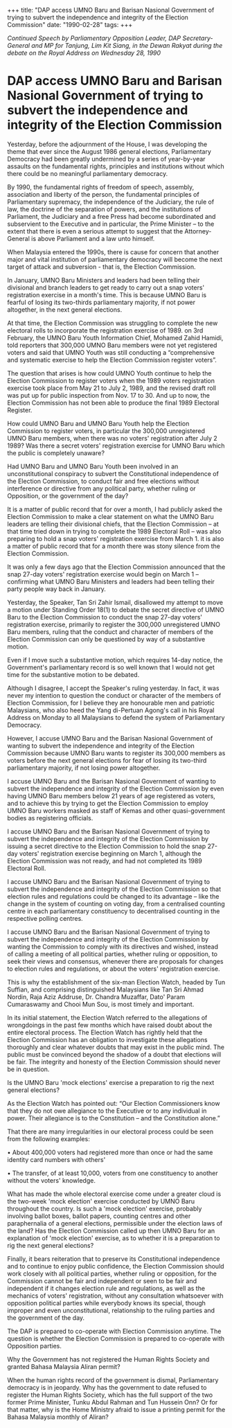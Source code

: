 +++ 
title: "DAP access UMNO Baru and Barisan Nasional Government of trying to subvert the independence and integrity of the Election Commission"
date: "1990-02-28"
tags:
+++

_Continued Speech by Parliamentary Opposition Leader, DAP Secretary-General and MP for Tanjung, Lim Kit Siang, in the Dewan Rakyat during the debate on the Royal Address on Wednesday 28, 1990_

# DAP access UMNO Baru and Barisan Nasional Government of trying to subvert the independence and integrity of the Election Commission

Yesterday, before the adjournment of the House, I was developing the theme that ever since the August 1986 general elections, Parliamentary Democracy had been greatly undermined by a series of year-by-year assaults on the fundamental rights, principles and institutions without which there could be no meaningful parliamentary democracy.</u>

By 1990, the fundamental rights of freedom of speech, assembly, association and liberty of the person, the fundamental principles of Parliamentary supremacy, the independence of the Judiciary, the rule of law, the doctrine of the separation of powers, and the institutions of Parliament, the Judiciary and a free Press had become subordinated and subservient to the Executive and in particular, the Prime Minister – to the extent that there is even a serious attempt to suggest that the Attorney-General is above Parliament and a law unto himself.

When Malaysia entered the 1990s, there is cause for concern that another major and vital institution of parliamentary democracy will become the next target of attack and subversion - that is, the Election Commission.

In January, UMNO Baru Ministers and leaders had been telling their divisional and branch leaders to get ready to carry out a snap voters' registration exercise in a month's time. This is because UMNO Baru is fearful of losing its two-thirds parliamentary majority, if not power altogether, in the next general elections.

At that time, the Election Commission was struggling to complete the new electoral rolls to incorporate the registration exercise of 1989. on 3rd February, the UMNO Baru Youth Information Chief, Mohamed Zahid Hamidi, told reporters that 300,000 UMNO Baru members were not yet registered voters and said that UMNO Youth was still conducting a “comprehensive and systematic exercise to help the Election Commission register voters”.

The question that arises is how could UMNO Youth continue to help the Election Commission to register voters when the 1989 voters registration exercise took place from May 21 to July 2, 1989, and the revised draft roll was put up for public inspection from Nov. 17 to 30. And up to now, the Election Commission has not been able to produce the final 1989 Electoral Register.

How could UMNO Baru and UMNO Baru Youth help the Election Commission to register voters, in particular the 300,000 unregistered UMNO Baru members, when there was no voters' registration after July 2 1989? Was there a secret voters' registration exercise for UMNO Baru which the public is completely unaware?

Had UMNO Baru and UMNO Baru Youth been involved in an unconstitutional conspiracy to subvert the Constitutional independence of the Election Commission, to conduct fair and free elections without interference or directive from any political party, whether ruling or Opposition, or the government of the day?

It is a matter of public record that for over a month, I had publicly asked the Election Commission to make a clear statement on what the UMNO Baru leaders are telling their divisional chiefs, that the Election Commission – at that time tried down in trying to complete the 1989 Electoral Roll – was also preparing to hold a snap voters' registration exercise from March 1. it is also a matter of public record that for a month there was stony silence from the Election Commission.

It was only a few days ago that the Election Commission announced that the snap 27-day voters' registration exercise would begin on March 1 – confirming what UMNO Baru Ministers and leaders had been telling their party people way back in January.

Yesterday, the Speaker, Tan Sri Zahir Ismail, disallowed my attempt to move a motion under Standing Order 18(1) to debate the secret directive of UMNO Baru to the Election Commission to conduct the snap 27-day voters' registration exercise, primarily to register the 300,000 unregistered UMNO Baru members, ruling that the conduct and character of members of the Election Commission can only be questioned by way of a substantive motion.

Even if I move such a substantive motion, which requires 14-day notice, the Government's parliamentary record is so well known that I would not get time for the substantive motion to be debated.

Although I disagree, I accept the Speaker's ruling yesterday. In fact, it was never my intention to question the conduct or character of the members of Election Commission, for I believe they are honourable men and patriotic Malaysians, who also heed the Yang di-Pertuan Agong's call in his Royal Address on Monday to all Malaysians to defend the system of Parliamentary Democracy.

However, I accuse UMNO Baru and the Barisan Nasional Government of wanting to subvert the independence and integrity of the Election Commission because UMNO Baru wants to register its 300,000 members as voters before the next general elections for fear of losing its two-third parliamentary majority, if not losing power altogether.

I accuse UMNO Baru and the Barisan Nasional Government of wanting to subvert the independence and integrity of the Election Commission by even having UMNO Baru members below 21 years of age registered as voters, and to achieve this by trying to get the Election Commission to employ UMNO Baru workers masked as staff of Kemas and other quasi-government bodies as registering officials.

I accuse UMNO Baru and the Barisan Nasional Government of trying to subvert the independence and integrity of the Election Commission by issuing a secret directive to the Election Commission to hold the snap 27-day voters' registration exercise beginning on March 1, although the Election Commission was not ready, and had not completed its 1989 Electoral Roll.

I accuse UMNO Baru and the Barisan Nasional Government of trying to subvert the independence and integrity of the Election Commission so that election rules and regulations could be changed to its advantage – like the change in the system of counting on voting day, from a centralised counting centre in each parliamentary constituency to decentralised counting in the respective polling centres.

I accuse UMNO Baru and the Barisan Nasional Government of trying to subvert the independence and integrity of the Election Commission by wanting the Commission to comply with its directives and wished, instead of calling a meeting of all political parties, whether ruling or opposition, to seek their views and consensus, whenever there are proposals for changes to election rules and regulations, or about the voters' registration exercise.

This is why the establishment of the six-man Election Watch, headed by Tun Suffian, and comprising distinguished Malaysians like Tan Sri Ahmad Nordin, Raja Aziz Addruse, Dr. Chandra Muzaffar, Dato' Param Cumaraswamy and Chooi Mun Sou, is most timely and important.

In its initial statement, the Election Watch referred to the allegations of wrongdoings in the past few months which have raised doubt about the entire electoral process. The Election Watch has rightly held that the Election Commission has an obligation to investigate these allegations thoroughly and clear whatever doubts that may exist in the public mind. The public must be convinced beyond the shadow of a doubt that elections will be fair. The integrity and honesty of the Election Commission should never be in question.

Is the UMNO Baru 'mock elections' exercise a preparation to rig the next general elections?

As the Election Watch has pointed out: “Our Election Commissioners know that they do not owe allegiance to the Executive or to any individual in power. Their allegiance is to the Constitution – and the Constitution alone.”

That there are many irregularities in our electoral process could be seen from the following examples:

•	About 400,000 voters had registered more than once or had the same identity card numbers with others'

•	The transfer, of at least 10,000, voters from one constituency to another without the voters' knowledge.

What has made the whole electoral exercise come under a greater cloud is the two-week 'mock election' exercise conducted by UMNO Baru throughout the country. Is such a 'mock election' exercise, probably involving ballot boxes, ballot papers, counting centres and other paraphernalia of a general elections, permissible under the election laws of the land? Has the Election Commission called up then UMNO Baru for an explanation of 'mock election' exercise, as to whether it is a preparation to rig the next general elections?

Finally, it bears reiteration that to preserve its Constitutional independence and to continue to enjoy public confidence, the Election Commission should work closely with all political parties, whether ruling or opposition, for the Commission cannot be fair and independent or seen to be fair and independent if it changes election rule and regulations, as well as the mechanics of voters' registration, without any consultation whatsoever with opposition political parties while everybody knows its special, though improper and even unconstitutional, relationship to the ruling parties and the government of the day.

The DAP is prepared to co-operate with Election Commission anytime. The question is whether the Election Commission is prepared to co-operate with Opposition parties.

Why the Government has not registered the Human Rights Society and granted Bahasa Malaysia Aliran permit?

When the human rights record of the government is dismal, Parliamentary democracy is in jeopardy. Why has the government to date refused to register the Human Rights Society, which has the full support of the two former Prime Minister, Tunku Abdul Rahman and Tun Hussein Onn? Or for that matter, why is the Home Ministry afraid to issue a printing permit for the Bahasa Malaysia monthly of Aliran?
 
